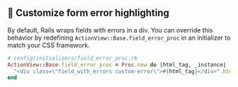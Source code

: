 ## 🛑 Customize form error highlighting
By default, Rails wraps fields with errors in a div. You can override this behavior by redefining `ActionView::Base.field_error_proc` in an initializer to match your CSS framework.

```ruby
# config/initializers/field_error_proc.rb
ActionView::Base.field_error_proc = Proc.new do |html_tag, _instance|
  "<div class=\"field_with_errors custom-error\">#{html_tag}</div>".html_safe
end
```

